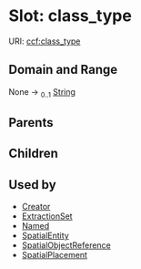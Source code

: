 
# Slot: class_type




URI: [ccf:class_type](http://purl.org/ccf/class_type)


## Domain and Range

None &#8594;  <sub>0..1</sub> [String](types/String.md)

## Parents


## Children


## Used by

 * [Creator](Creator.md)
 * [ExtractionSet](ExtractionSet.md)
 * [Named](Named.md)
 * [SpatialEntity](SpatialEntity.md)
 * [SpatialObjectReference](SpatialObjectReference.md)
 * [SpatialPlacement](SpatialPlacement.md)
